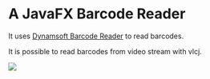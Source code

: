 # A JavaFX Barcode Reader 

It uses [Dynamsoft Barcode Reader](https://www.dynamsoft.com/barcode-reader/overview/) to read barcodes.

It is possible to read barcodes from video stream with vlcj.

![](https://github.com/Dynamsoft/desktop-java-barcode-reader/releases/download/assets/video_record_javafx_barcode_reader.gif)